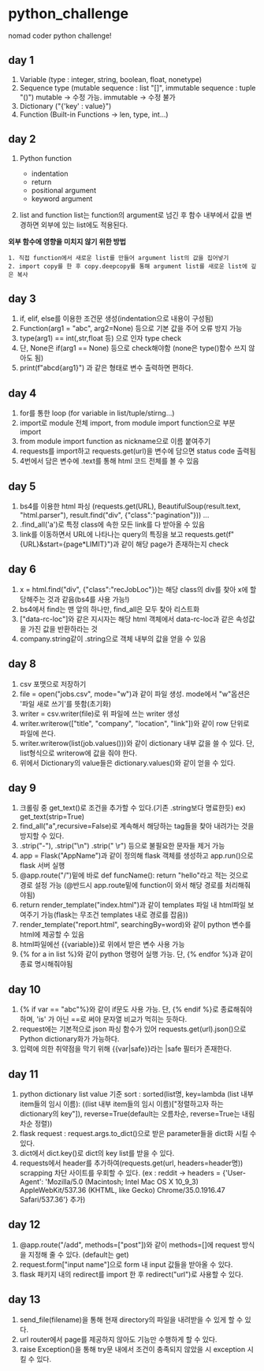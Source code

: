 # python_challenge
nomad coder python challenge!

## day 1
1. Variable (type : integer, string, boolean, float, nonetype)
2. Sequence type (mutable sequence : list "[]", immutable sequence : tuple "()")
    mutable -> 수정 가능. immutable ->  수정 불가
3. Dictionary ("{'key' : value}")
4. Function (Built-in Functions -> len, type, int...)

## day 2
1. Python function
    * indentation
    * return
    * positional argument
    * keyword argument

2. list and function
  list는 function의 argument로 넘긴 후 함수 내부에서 값을 변경하면 외부에 있는 list에도 적용된다.

  **외부 함수에 영향을 미치지 않기 위한 방법**
  
    1. 직접 function에서 새로운 list를 만들어 argument list의 값을 집어넣기
    2. import copy를 한 후 copy.deepcopy를 통해 argument list를 새로운 list에 깊은 복사

## day 3
1. if, elif, else를 이용한 조건문 생성(indentation으로 내용이 구성됨)
2. Function(arg1 = "abc", arg2=None) 등으로 기본 값을 주어 오류 방지 가능
3. type(arg1) == int(,str,float 등) 으로 인자 type check 
4. 단, None은 if(arg1 == None) 등으로 check해야함 (none은 type()함수 쓰지 않아도 됨)
5. print(f"abcd{arg1}") 과 같은 형태로 변수 출력하면 편하다.

## day 4
1. for를 통한 loop (for variable in list/tuple/stirng...)
2. import로 module 전체 import, from module import function으로 부분 import
3. from module import function as nickname으로 이름 붙여주기
4. requests를 import하고 requests.get(url)을 변수에 담으면 status code 출력됨
5. 4번에서 담은 변수에 .text를 통해 html 코드 전체를 볼 수 있음

## day 5
1. bs4를 이용한 html 파싱 (requests.get(URL),  BeautifulSoup(result.text, "html.parser"), result.find("div", {"class":"pagination"})) ...
2. .find_all('a')로 특정 class에 속한 모든 link를 다 받아올 수 있음
3. link를 이동하면서 URL에 나타나는 query의 특징을 보고 requests.get(f"{URL}&start={page*LIMIT}")과 같이 해당 page가 존재하는지 check

## day 6
1. x = html.find("div", {"class":"recJobLoc"})는 해당 class의 div를 찾아 x에 할당해주는 것과 같음(bs4를 사용 가능!)
2. bs4에서 find는 맨 앞의 하나만, find_all은 모두 찾아 리스트화
3. ["data-rc-loc"]와 같은 지시자는 해당 html 객체에서 data-rc-loc과 같은 속성값을 가진 값을 반환하라는 것
4. company.string같이 .string으로 객체 내부의 값을 얻을 수 있음 

## day 8
1. csv 포맷으로 저장하기
2. file = open("jobs.csv", mode="w")과 같이 파일 생성. mode에서 "w"옵션은 '파일 새로 쓰기'를 뜻함(초기화)
3. writer = csv.writer(file)로 위 파일에 쓰는 writer 생성
4. writer.writerow(["title", "company", "location", "link"])와 같이 row 단위로 파일에 쓴다.
5. writer.writerow(list(job.values()))와 같이 dictionary 내부 값을 쓸 수 있다. 단, list형식으로 writerow에 값을 줘야 한다.
6. 위에서 Dictionary의 value들은 dictionary.values()와 같이 얻을 수 있다.

## day 9
1. 크롤링 중 get_text()로 조건을 추가할 수 있다.(기존 .string보다 명료한듯) ex) get_text(strip=True)
2. find_all("a",recursive=False)로 계속해서 해당하는 tag들을 찾아 내려가는 것을 방지할 수 있다.
3. .strip("-"), .strip("\n") .strip(" \r") 등으로 불필요한 문자들 제거 가능
4. app = Flask("AppName")과 같이 정의해 flask 객체를 생성하고 app.run()으로 flask 서버 실행
5. @app.route("/")밑에 바로 def funcName(): return "hello"라고 적는 것으로 경로 설정 가능 (@반드시 app.route밑에 function이 와서 해당 경로를 처리해줘야됨)
6. return render_template("index.html")과 같이 templates 파일 내 html파일 보여주기 가능(flask는 무조건 templates 내로 경로를 잡음))
7. render_template("report.html", searchingBy=word)와 같이 python 변수를 html에 제공할 수 있음
8. html파일에선 {{variable}}로 위에서 받은 변수 사용 가능
9. {% for a in list %}와 같이 python 명령어 실행 가능. 단, {% endfor %}과 같이 종료 명시해줘야됨

## day 10
1. {% if var == "abc"%}와 같이 if문도 사용 가능. 단, {% endif %}로 종료해줘야하며, 'is' 가 아닌 ==로 써야 문자열 비교가 먹히는 듯하다.
2. request에는 기본적으로 json 파싱 함수가 있어 requests.get(url).json()으로 Python dictionary화가 가능하다.
3. 입력에 의한 취약점을 막기 위해 {{var|safe}}라는 |safe 필터가 존재한다.

## day 11
1. python dictionary list value 기준 sort : sorted(list명, key=lambda (list 내부 item들의 임시 이름): ((list 내부 item들의 임시 이름)["정렬하고자 하는 dictionary의 key"]), reverse=True(default는 오름차순, reverse=True는 내림차순 정렬))
2. flask request : request.args.to_dict()으로 받은 parameter들을 dict화 시킬 수 있다.
3. dict에서 dict.key()로 dict의 key list를 받을 수 있다.
4. requests에서 header를 추가하여(requests.get(url, headers=header명)) scrapping 차단 사이트를 우회할 수 있다. (ex : reddit -> headers = {'User-Agent': 'Mozilla/5.0 (Macintosh; Intel Mac OS X 10_9_3) AppleWebKit/537.36 (KHTML, like Gecko) Chrome/35.0.1916.47 Safari/537.36'} 추가)

## day 12
1. @app.route("/add", methods=["post"])와 같이 methods=[]에 request 방식을 지정해 줄 수 있다. (default는 get)
2. request.form["input name"]으로 form 내 input 값들을 받아올 수 있다.
3. flask 패키지 내의 redirect를 import 한 후 redirect("url")로 사용할 수 있다.

## day 13
1. send_file(filename)을 통해 현재 directory의 파일을 내려받을 수 있게 할 수 있다.
2. url router에서 page를 제공하지 않아도 기능만 수행하게 할 수 있다.
3. raise Exception()을 통해 try문 내에서 조건이 충족되지 않았을 시 exception 시킬 수 있다.
